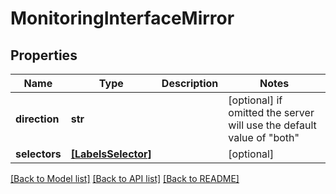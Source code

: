 # MonitoringInterfaceMirror

## Properties
Name | Type | Description | Notes
------------ | ------------- | ------------- | -------------
**direction** | **str** |  | [optional]  if omitted the server will use the default value of "both"
**selectors** | [**[LabelsSelector]**](LabelsSelector.md) |  | [optional] 

[[Back to Model list]](../README.md#documentation-for-models) [[Back to API list]](../README.md#documentation-for-api-endpoints) [[Back to README]](../README.md)


